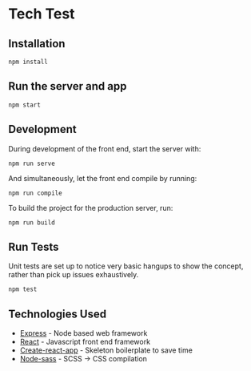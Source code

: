 # Tech Test

## Installation

    npm install

## Run the server and app

    npm start

## Development

During development of the front end, start the server with:

    npm run serve

And simultaneously, let the front end compile by running:

    npm run compile

To build the project for the production server, run:

    npm run build

## Run Tests

Unit tests are set up to notice very basic hangups to show the concept, rather than pick up issues exhaustively.

    npm test

## Technologies Used

- [Express](https://github.com/expressjs/express) - Node based web framework
- [React](https://facebook.github.io/react/) - Javascript front end framework
- [Create-react-app](https://github.com/facebookincubator/create-react-app) - Skeleton boilerplate to save time
- [Node-sass](https://github.com/sass/node-sass) - SCSS -> CSS compilation
